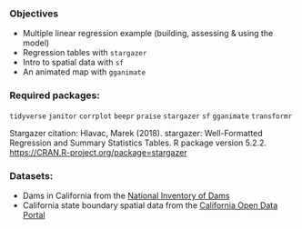 
### Objectives

- Multiple linear regression example (building, assessing & using the model) 
- Regression tables with `stargazer`
- Intro to spatial data with `sf`
- An animated map with `gganimate`

### Required packages:

`tidyverse`
`janitor`
`corrplot`
`beepr`
`praise`
`stargazer` 
`sf`
`gganimate`
`transformr`

Stargazer citation: Hlavac, Marek (2018). stargazer: Well-Formatted Regression and Summary Statistics Tables. R package version 5.2.2. https://CRAN.R-project.org/package=stargazer 

### Datasets: 

- Dams in California from the [National Inventory of Dams](https://nid.sec.usace.army.mil/ords/f?p=105:19:14606625072661::NO:::
) 
- California state boundary spatial data from the [California Open Data Portal](https://data.ca.gov/dataset/ca-geographic-boundaries)
